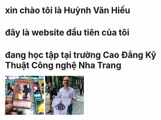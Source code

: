 <html>
 <head>
<h1>xin chào tôi là Huỳnh Văn Hiếu </h1>
  <h1> đây là website đầu tiên của tôi </h1>
  <h1> đang học tập tại trường Cao Đẳng Kỹ Thuật Công nghệ Nha Trang </h1>
  <body>
    <img src="ntt.jpg" alt="cdktcntt" width="128" height="128">

<img src="meme.jpg" alt="meme" style="width:128px;height:128px;">
</body>
</html>
